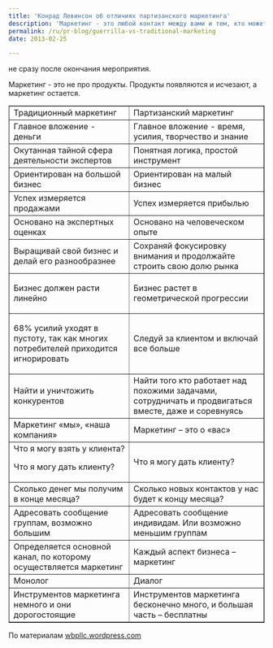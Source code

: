 ```yaml
---
title: 'Конрад Левинсон об отличиях партизанского маркетинга'
description: 'Маркетинг - это любой контакт между вами и тем, кто может у вас что-то купить. Это процесс, а не событие, и больше похоже на работу на ферме, чем на охоту. Даже маркетинг, ориентированный на организацию конкретных мероприятий, начинается задолго до мероприятия и заканчивается не сразу после окончания мероприятия.'
permalink: /ru/pr-blog/guerrilla-vs-traditional-marketing
date: 2013-02-25

---
```


не сразу после окончания мероприятия.

Маркетинг - это не про продукты. Продукты появляются и исчезают, а маркетинг остается.

<table border="1" cellpadding="5">

<tr>

<td>Традиционный маркетинг</td>

<td>Партизанский маркетинг</td>

</tr>

<tr>

<td>Главное вложение - деньги</td>

<td>Главное вложение - время, усилия, творчество и знание</td>

</tr>

<tr>

<td>Окутанная тайной сфера деятельности экспертов</td>

<td>Понятная логика, простой инструмент</td>

</tr>

<tr>

<td>Ориентирован на большой бизнес </td>

<td>Ориентирован на малый бизнес</td>

</tr>

<tr>

<td>Успех измеряется продажами</td>

<td>Успех измеряется прибылью</td>

</tr>

<tr>

<td>Основано на экспертных оценках</td>

<td>Основано на человеческом опыте</td>

</tr>

<tr>

<td>Выращивай свой бизнес и делай его разнообразнее

</td>

<td>Сохраняй фокусировку внимания и  продолжайте строить свою долю рынка</td>

</tr>

<tr>

<td>

Бизнес должен расти линейно

</td>

<td>Бизнес растет в геометрической прогрессии

</td>

</tr>

<tr>

<td>

68% усилий уходят в пустоту, так как многих потребителей приходится игнорировать

</td>

<td>Следуй за клиентом и включай все больше</td>

</tr>

<tr>

<td>Найти и уничтожить конкурентов</td>

<td>Найти того кто работает над похожими задачами, сотрудничать и продвигаться вместе, даже и соревнуясь</td>

</tr>

<tr>

<td>Маркетинг «мы», «наша компания»

</td>

<td>Маркетинг – это о «вас»</td>

</tr>

<tr>

<td>Что я могу взять у клиента?

Что я могу дать клиенту?</td>

<td>Что я могу дать клиенту?</td>

</tr>

<tr>

<td>Сколько денег мы получим в конце месяца?</td>

<td>Сколько новых контактов у нас будет к концу месяца?</td>

</tr>

<tr>

<td>Адресовать сообщение группам, возможно большим</td>

<td>Адресовать сообщение индивидам. Или возможно меньшим группам</td>

</tr>

<tr>

<td>Определяется основной канал, по которому осуществляется маркетинг</td>

<td>Каждый аспект бизнеса – маркетинг</td>

</tr>

<tr>

<td>Монолог</td>

<td>Диалог</td>

</tr>

<tr>

<td>Инструментов маркетинга немного и они дорогостоящие</td>

<td>Инструментов маркетинга бесконечно много, и большая часть – бесплатны</td>

</tr>

</table>

По материалам <a href="https://wbpllc.wordpress.com/2009/10/13/traditional-marketing-vs-guerilla-marketing-jay-conrad-levinson/">wbpllc.wordpress.com</a>

